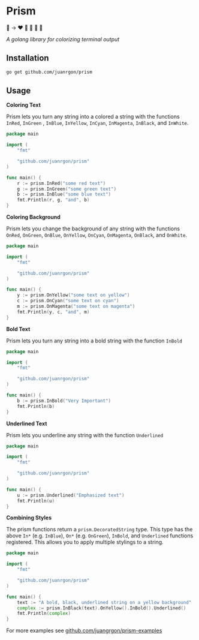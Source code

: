 # Prism

💎 -> ❤️ 💛 💚 💙 💜

_A golang library for colorizing terminal output_

## Installation
```sh
go get github.com/juanrgon/prism
```

## Usage
**Coloring Text**

Prism lets you turn any string into a colored a string with the functions `InRed`, `InGreen` , `InBlue`, `InYellow`, `InCyan`, `InMagenta`, `InBlack`, and `InWhite`.

```go
package main

import (
	"fmt"

	"github.com/juanrgon/prism"
)

func main() {
    r := prism.InRed("some red text")
    g := prism.InGreen("some green text")
    b := prism.InBlue("some blue text")
    fmt.Println(r, g, "and", b)
}
```

**Coloring Background**

Prism lets you change the background of any string with the functions `OnRed`, `OnGreen`, `OnBlue`, `OnYellow`, `OnCyan`, `OnMagenta`, `OnBlack`, and `OnWhite`.

```go
package main

import (
	"fmt"

	"github.com/juanrgon/prism"
)

func main() {
    y := prism.OnYellow("some text on yellow")
    c := prism.OnCyan("some text on cyan")
    m := prism.OnMagenta("some text on magenta")
    fmt.Println(y, c, "and", m)
}
```
**Bold Text**

Prism lets you turn any string into a bold string with the function `InBold`

```go
package main

import (
	"fmt"

	"github.com/juanrgon/prism"
)

func main() {
    b := prism.InBold("Very Important")
    fmt.Println(b)
}
```


**Underlined Text**

Prism lets you underline any string with the function `Underlined`

```go
package main

import (
	"fmt"

	"github.com/juanrgon/prism"
)

func main() {
    u := prism.Underlined("Emphasized text")
    fmt.Println(u)
}
```

**Combining Styles**

The prism functions return a `prism.DecoratedString` type. This type has the above `In*` (e.g. `InBlue`), `On*` (e.g. `OnGreen`), `InBold`, and `Underlined` functions registered. This allows you to apply multiple stylings to a string.

```go
package main

import (
	"fmt"

	"github.com/juanrgon/prism"
)

func main() {
    text := "A bold, black, underlined string on a yellow background"
    complex := prism.InBlack(text).OnYellow().InBold().Underlined()
    fmt.Println(complex)
}
```

For more examples see [github.com/juangrgon/prism-examples](https://github.com/juanrgon/prism-examples)
